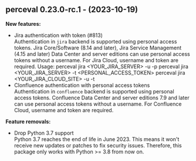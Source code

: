## perceval 0.23.0-rc.1 - (2023-10-19)

**New features:**

 * Jira authentication with token (#813)\
   Authentication in `jira` backend is supported using personal access
   tokens. Jira Core/Software (8.14 and later), Jira Service Management
   (4.15 and later) Data Center and server editions can use personal
   access tokens without a username. For Jira Cloud, username and token
   are required. Usage: perceval jira <YOUR_JIRA_SERVER> -u <USERNAME> -p
   <PASSWORD> perceval jira <YOUR_JIRA_SERVER> -t <PERSONAL_ACCESS_TOKEN>
   perceval jira <YOUR_JIRA_CLOUD_SITE> -u <USERNAME> -t <TOKEN>
 * Clonfluence authentication with personal access tokens\
   Authentication in `confluence` backend is supported using personal
   access tokens. Confluence Data Center and server editions 7.9 and
   later can use personal access tokens without a username. For
   Confluence Cloud, username and token are required.

**Feature removals:**

 * Drop Python 3.7 support\
   Python 3.7 reaches the end of life in June 2023. This means it won't
   receive new updates or patches to fix security issues. Therefore, this
   package only works with Python >= 3.8 from now on.

